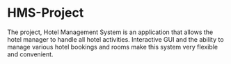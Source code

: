 # HMS-Project
The project, Hotel Management System is an application that allows the hotel manager to
handle all hotel activities. Interactive GUI and the ability to manage various hotel bookings and
rooms make this system very flexible and convenient.
